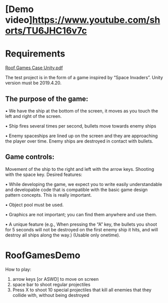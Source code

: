 # [Demo video]https://www.youtube.com/shorts/TU6JHC16v7c

# Requirements 

[Roof Games Case Unity.pdf](https://github.com/betty-gures/RoofGamesDemo/files/9963435/Roof.Games.Case.Unity.1.pdf)

The test project is in the form of a game inspired by “Space Invaders”. Unity version must be 2019.4.20.

## The purpose of the game:


• We have the ship at the bottom of the screen, it moves as you touch the left and right of the screen.

• Ship fires several times per second, bullets move towards enemy ships

• Enemy spaceships are lined up on the screen and they are approaching the player over time. Enemy
ships are destroyed in contact with bullets.


## Game controls:


Movement of the ship to the right and left with the arrow keys. Shooting with the space key.
Desired features:


• While developing the game, we expect you to write easily understandable and developable code that
is compatible with the basic game design pattern concepts. This is really important.

• Object pool must be used.

• Graphics are not important; you can find them anywhere and use them.

• A unique feature (e.g., When pressing the “A” key, the bullets you shoot for 5 seconds will not be
destroyed on the first enemy ship it hits, and will destroy all ships along the way.) (Usable only onetime).


# RoofGamesDemo

How to play:

1. arrow keys [or ASWD] to move on screen
2. space bar to shoot regular projectiles
3. Press X to shoot 10 special projectiles that kill all enemies that they collide with, without being destroyed
